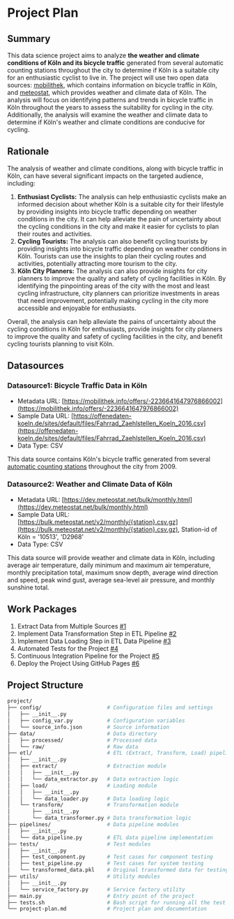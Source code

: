 # Project Plan

## Summary

<!-- Describe your data science project in max. 5 sentences. -->
This data science project aims to analyze **the weather and climate conditions of Köln and its bicycle traffic** generated from several automatic counting stations throughout the city to determine if Köln is a suitable city for an enthusiastic cyclist to live in. The project will use two open data sources: [mobilithek](https://mobilithek.info/), which contains information on bicycle traffic in Köln, and [meteostat](https://meteostat.net/en/), which provides weather and climate data of Köln. The analysis will focus on identifying patterns and trends in bicycle traffic in Köln throughout the years to assess the suitability for cycling in the city. Additionally, the analysis will examine the weather and climate data to determine if Köln's weather and climate conditions are conducive for cycling.

## Rationale

<!-- Outline the impact of the analysis, e.g. which pains it solves. -->
The analysis of weather and climate conditions, along with bicycle traffic in Köln, can have several significant impacts on the targeted audience, including:
1. **Enthusiast Cyclists:** The analysis can help enthusiastic cyclists make an informed decision about whether Köln is a suitable city for their lifestyle by providing insights into bicycle traffic depending on weather conditions in the city. It can help alleviate the pain of uncertainty about the cycling conditions in the city and make it easier for cyclists to plan their routes and activities.
2. **Cycling Tourists:** The analysis can also benefit cycling tourists by providing insights into bicycle traffic depending on weather conditions in Köln. Tourists can use the insights to plan their cycling routes and activities, potentially attracting more tourism to the city.
3. **Köln City Planners:** The analysis can also provide insights for city planners to improve the quality and safety of cycling facilities in Köln. By identifying the pinpointing areas of the city with the most and least cycling infrastructure, city planners can prioritize investments in areas that need improvement, potentially making cycling in the city more accessible and enjoyable for enthusiasts.

Overall, the analysis can help alleviate the pains of uncertainty about the cycling conditions in Köln for enthusiasts, provide insights for city planners to improve the quality and safety of cycling facilities in the city, and benefit cycling tourists planning to visit Köln.

## Datasources

<!-- Describe each datasources you plan to use in a section. Use the prefic "DatasourceX" where X is the id of the datasource. -->

### Datasource1: Bicycle Traffic Data in Köln
* Metadata URL: [https://mobilithek.info/offers/-2236641647976866002](https://mobilithek.info/offers/-2236641647976866002)
* Sample Data URL: [https://offenedaten-koeln.de/sites/default/files/Fahrrad_Zaehlstellen_Koeln_2016.csv](https://offenedaten-koeln.de/sites/default/files/Fahrrad_Zaehlstellen_Koeln_2016.csv)
* Data Type: CSV

This data source contains Köln's bicycle traffic generated from several [automatic counting stations](http://www.eco-public.com/ParcPublic/?id=677) throughout the city from 2009.

### Datasource2: Weather and Climate Data of Köln
* Metadata URL: [https://dev.meteostat.net/bulk/monthly.html](https://dev.meteostat.net/bulk/monthly.html)
* Sample Data URL: [https://bulk.meteostat.net/v2/monthly/{station}.csv.gz](https://bulk.meteostat.net/v2/monthly/{station}.csv.gz), Station-id of Köln = '10513', 'D2968'
* Data Type: CSV

This data source will provide weather and climate data in Köln, including average air temperature, daily minimum and maximum air temperature, monthly precipitation total, maximum snow depth, average wind direction and speed, peak wind gust, average sea-level air pressure, and monthly sunshine total.

## Work Packages

<!-- List of work packages ordered sequentially, each pointing to an issue with more details. -->

1. Extract Data from Multiple Sources [#1][i1]
2. Implement Data Transformation Step in ETL Pipeline [#2][i2]
3. Implement Data Loading Step in ETL Data Pipeline [#3][i3]
4. Automated Tests for the Project [#4][i4]
5. Continuous Integration Pipeline for the Project [#5][i5]
6. Deploy the Project Using GitHub Pages [#6][i6]

[i1]: https://github.com/sujitdebnath/fau-data-engineering-ss23/issues/1
[i2]: https://github.com/sujitdebnath/fau-data-engineering-ss23/issues/2
[i3]: https://github.com/sujitdebnath/fau-data-engineering-ss23/issues/3
[i4]: https://github.com/sujitdebnath/fau-data-engineering-ss23/issues/4
[i5]: https://github.com/sujitdebnath/fau-data-engineering-ss23/issues/5
[i6]: https://github.com/sujitdebnath/fau-data-engineering-ss23/issues/6

## Project Structure

```bash
project/
├── config/                     # Configuration files and settings
│   ├── __init__.py
│   ├── config_var.py           # Configuration variables
│   └── source_info.json        # Source information
├── data/                       # Data directory
│   ├── processed/              # Processed data
│   └── raw/                    # Raw data
├── etl/                        # ETL (Extract, Transform, Load) pipeline modules
│   ├── __init__.py
│   ├── extract/                # Extraction module
│   │   ├── __init__.py
│   │   └── data_extractor.py   # Data extraction logic
│   ├── load/                   # Loading module
│   │   ├── __init__.py
│   │   └── data_loader.py      # Data loading logic
│   └── transform/              # Transformation module
│       ├── __init__.py
│       └── data_transformer.py # Data transformation logic
├── pipelines/                  # Data pipeline modules
│   ├── __init__.py
│   └── data_pipeline.py        # ETL data pipeline implementation
├── tests/                      # Test modules
│   ├── __init__.py
│   ├── test_component.py       # Test cases for component testing
│   ├── test_pipeline.py        # Test cases for system testing
│   └── transformed_data.pkl    # Original transformed data for testing purposes
├── utils/                      # Utility modules
│   ├── __init__.py
│   └── service_factory.py      # Service factory utility
├── main.py                     # Entry point of the project
├── tests.sh                    # Bash script for running all the test cases
└── project-plan.md             # Project plan and documentation
```
